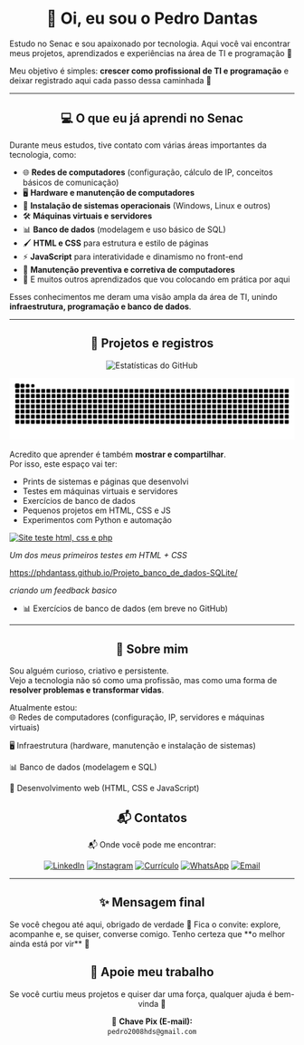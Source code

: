 <div align="center">
  
 # 👋 Oi, eu sou o Pedro Dantas
</div>
 
 Estudo no Senac e sou apaixonado por tecnologia. Aqui você vai encontrar meus projetos, aprendizados e experiências na área de TI e programação 🚀  

Meu objetivo é simples: **crescer como profissional de TI e programação** e deixar registrado aqui cada passo dessa caminhada 🚀  

---
<div align="center">
  
## 💻 O que eu já aprendi no Senac  
</div>



Durante meus estudos, tive contato com várias áreas importantes da tecnologia, como:  

- 🌐 **Redes de computadores** (configuração, cálculo de IP, conceitos básicos de comunicação)  
- 🖥️ **Hardware e manutenção de computadores**  
- 💽 **Instalação de sistemas operacionais** (Windows, Linux e outros)  
- 🛠️ **Máquinas virtuais e servidores**  
- 📊 **Banco de dados** (modelagem e uso básico de SQL)  
- 🖌️ **HTML e CSS** para estrutura e estilo de páginas  
- ⚡ **JavaScript** para interatividade e dinamismo no front-end  
- 🔧 **Manutenção preventiva e corretiva de computadores**  
- 🚀 E muitos outros aprendizados que vou colocando em prática por aqui  

Esses conhecimentos me deram uma visão ampla da área de TI, unindo **infraestrutura, programação e banco de dados**.  

---
<div align="center">
  
## 📸 Projetos e registros

  
![Estatísticas do GitHub](https://github-readme-stats.vercel.app/api?username=phdantass&show_icons=true&theme=radical)

![Snake animation](https://github.com/phdantass/phdantass/blob/output/github-contribution-grid-snake.svg)
</div>

Acredito que aprender é também **mostrar e compartilhar**.  
Por isso, este espaço vai ter:  

- Prints de sistemas e páginas que desenvolvi  
- Testes em máquinas virtuais e servidores  
- Exercícios de banco de dados  
- Pequenos projetos em HTML, CSS e JS  
- Experimentos com Python e automação  

[![Site teste html, css e php](https://img.shields.io/badge/🌐_Visitar_Site-2563EB?style=for-the-badge)](https://dantasapresent.liveblog365.com/?i=1)

*Um dos meus primeiros testes em HTML + CSS*  



https://phdantass.github.io/Projeto_banco_de_dados-SQLite/

*criando um feedback basico*
- 📊 Exercícios de banco de dados (em breve no GitHub)  

---

<div align="center">
  
## 🤝 Sobre mim  
</div>

Sou alguém curioso, criativo e persistente.  
Vejo a tecnologia não só como uma profissão, mas como uma forma de **resolver problemas e transformar vidas**.  

Atualmente estou:  
🌐 Redes de computadores (configuração, IP, servidores e máquinas virtuais)

🖥️ Infraestrutura (hardware, manutenção e instalação de sistemas)

📊 Banco de dados (modelagem e SQL)

🎨 Desenvolvimento web (HTML, CSS e JavaScript) 


<div align="center">

  ## 📬 Contatos
  
  </div>

<div align="center">
  
📬 Onde você pode me encontrar:


  
[![LinkedIn](https://img.shields.io/badge/LinkedIn-0A66C2?style=for-the-badge&logo=linkedin&logoColor=white)](https://www.linkedin.com/in/pedro-henrique-ti-a-mais)
[![Instagram](https://img.shields.io/badge/Instagram-E4405F?style=for-the-badge&logo=instagram&logoColor=white)](https://www.instagram.com/eo_dantasph)
[![Currículo](https://img.shields.io/badge/📥_Currículo-0A66C2?style=for-the-badge)](./Profile.pdf)
[![WhatsApp](https://img.shields.io/badge/WhatsApp-25D366?style=for-the-badge&logo=whatsapp&logoColor=white)](https://wa.me/5511915630299)
[![Email](https://img.shields.io/badge/Email-D14836?style=for-the-badge&logo=gmail&logoColor=white)](mailto:pedro2008hds@gmail.com)

  </div>

---
<div align="center">
  
## ✨ Mensagem final    
</div>
Se você chegou até aqui, obrigado de verdade 🙏  
Fica o convite: explore, acompanhe e, se quiser, converse comigo.  
Tenho certeza que **o melhor ainda está por vir** 🚀


<div align="center">
  
## 💖 Apoie meu trabalho  

Se você curtiu meus projetos e quiser dar uma força, qualquer ajuda é bem-vinda 🙏  



📌 **Chave Pix (E-mail):**  
`pedro2008hds@gmail.com`  

</div>

